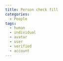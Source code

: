 ```yaml
---
title: Person check fill
categories:
  - People
tags:
  - human
  - individual
  - avatar
  - user
  - verified
  - account
---
```

